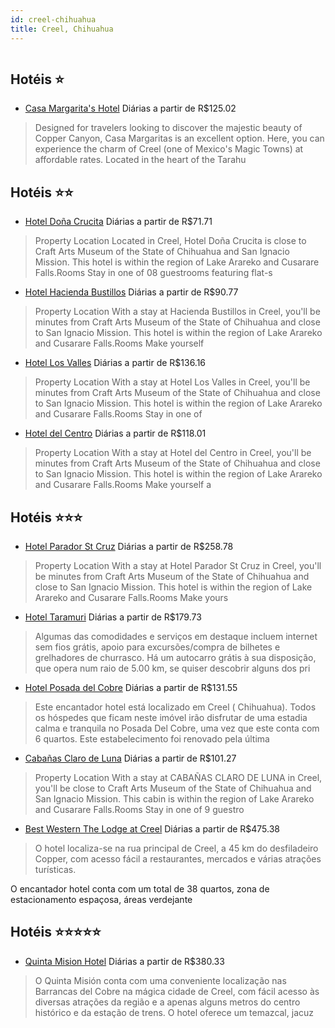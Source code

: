 ```yaml
---
id: creel-chihuahua
title: Creel, Chihuahua
---
```


<center><img src="https://assets.cosmos-data.com/1/0ef1d71b9dba235d9630cc03c3530329/594207.jpg" alt="" /></center>


## Hotéis ⭐️

-    [Casa Margarita's Hotel](https://www.hurb.com/aud/https://www.hurb.com/hoteis/creel/casa-margarita-s-hotel-JNP-JP049381?cmp=18055) Diárias a partir de R$125.02
   > Designed for travelers looking to discover the majestic beauty of Copper Canyon, Casa Margaritas is an excellent option. Here, you can experience the charm of Creel (one of Mexico&apos;s Magic Towns) at affordable rates. Located in the heart of the Tarahu

## Hotéis ⭐️⭐️

-    [Hotel Doña Crucita](https://www.hurb.com/aud/https://www.hurb.com/hoteis/creel/hotel-dona-crucita-JNP-JP898682?cmp=18055) Diárias a partir de R$71.71
   > Property Location Located in Creel, Hotel Doña Crucita is close to Craft Arts Museum of the State of Chihuahua and San Ignacio Mission.  This hotel is within the region of Lake Arareko and Cusarare Falls.Rooms Stay in one of 08 guestrooms featuring flat-s
-    [Hotel Hacienda Bustillos](https://www.hurb.com/aud/https://www.hurb.com/hoteis/creel/hotel-hacienda-bustillos-JNP-JP567130?cmp=18055) Diárias a partir de R$90.77
   > Property Location With a stay at Hacienda Bustillos in Creel, you&apos;ll be minutes from Craft Arts Museum of the State of Chihuahua and close to San Ignacio Mission.  This hotel is within the region of Lake Arareko and Cusarare Falls.Rooms Make yourself
-    [Hotel Los Valles](https://www.hurb.com/aud/https://www.hurb.com/hoteis/creel/hotel-los-valles-JNP-JP685670?cmp=18055) Diárias a partir de R$136.16
   > Property Location With a stay at Hotel Los Valles in Creel, you&apos;ll be minutes from Craft Arts Museum of the State of Chihuahua and close to San Ignacio Mission.  This hotel is within the region of Lake Arareko and Cusarare Falls.Rooms Stay in one of 
-    [Hotel del Centro](https://www.hurb.com/aud/https://www.hurb.com/hoteis/creel/hotel-del-centro-JNP-JP019445?cmp=18055) Diárias a partir de R$118.01
   > Property Location With a stay at Hotel del Centro in Creel, you&apos;ll be minutes from Craft Arts Museum of the State of Chihuahua and close to San Ignacio Mission.  This hotel is within the region of Lake Arareko and Cusarare Falls.Rooms Make yourself a

## Hotéis ⭐️⭐️⭐️

-    [Hotel Parador St Cruz](https://www.hurb.com/aud/https://www.hurb.com/hoteis/creel/hotel-parador-st-cruz-JNP-JP030265?cmp=18055) Diárias a partir de R$258.78
   > Property Location With a stay at Hotel Parador St Cruz in Creel, you&apos;ll be minutes from Craft Arts Museum of the State of Chihuahua and close to San Ignacio Mission.  This hotel is within the region of Lake Arareko and Cusarare Falls.Rooms Make yours
-    [Hotel Taramuri](https://www.hurb.com/aud/https://www.hurb.com/hoteis/creel/hotel-taramuri-JNP-JP196416?cmp=18055) Diárias a partir de R$179.73
   > Algumas das comodidades e serviços em destaque incluem internet sem fios grátis, apoio para excursões/compra de bilhetes e grelhadores de churrasco. Há um autocarro grátis à sua disposição, que opera num raio de 5.00 km, se quiser descobrir alguns dos pri
-    [Hotel Posada del Cobre](https://www.hurb.com/aud/https://www.hurb.com/hoteis/creel/hotel-posada-del-cobre-JNP-JP857161?cmp=18055) Diárias a partir de R$131.55
   > Este encantador hotel está localizado em Creel ( Chihuahua). Todos os hóspedes que ficam neste imóvel irão disfrutar de uma estadia calma e tranquila no Posada Del Cobre, uma vez que este conta com 6 quartos. Este estabelecimento foi renovado pela última 
-    [Cabañas Claro de Luna](https://www.hurb.com/aud/https://www.hurb.com/hoteis/creel/cabanas-claro-de-luna-JNP-JP125016?cmp=18055) Diárias a partir de R$101.27
   > Property Location With a stay at CABAÑAS CLARO DE LUNA in Creel, you&apos;ll be close to Craft Arts Museum of the State of Chihuahua and San Ignacio Mission. This cabin is within the region of Lake Arareko and Cusarare Falls.Rooms Stay in one of 9 guestro
-    [Best Western The Lodge at Creel](https://www.hurb.com/aud/https://www.hurb.com/hoteis/creel/best-western-the-lodge-at-creel-JNP-JP802557?cmp=18055) Diárias a partir de R$475.38
   > O hotel localiza-se na rua principal de Creel, a 45 km do desfiladeiro Copper, com acesso fácil a restaurantes, mercados e várias atrações turísticas.

O encantador hotel conta com um total de 38 quartos, zona de estacionamento espaçosa, áreas verdejante 

## Hotéis ⭐️⭐️⭐️⭐️⭐️

-    [Quinta Mision Hotel](https://www.hurb.com/aud/https://www.hurb.com/hoteis/creel/quinta-mision-hotel-JNP-JP142390?cmp=18055) Diárias a partir de R$380.33
   > O Quinta Misión conta com uma conveniente localização nas Barrancas del Cobre na mágica cidade de Creel, com fácil acesso às diversas atrações da região e a apenas alguns metros do centro histórico e da estação de trens. O hotel oferece um temazcal, jacuz

